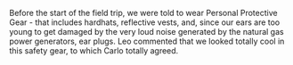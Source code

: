 Before the start of the field trip, we were told to wear Personal Protective Gear - that includes hardhats, reflective vests, and, since our ears are too young to get damaged by the very loud noise generated by the natural gas power generators, ear plugs. Leo commented that we looked totally cool in this safety gear, to which Carlo totally agreed.